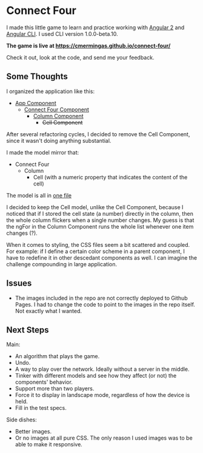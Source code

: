 # Connect Four

I made this little game to learn and practice working with [Angular 2](https://angular.io/) and [Angular CLI](https://cli.angular.io). I used CLI version 1.0.0-beta.10.

**The game is live at <https://cmermingas.github.io/connect-four/>**

Check it out, look at the code, and send me your feedback.

## Some Thoughts

I organized the application like this:

  * [App Component](https://github.com/cmermingas/connect-four/blob/master/src/app/app.component.ts)
    * [Connect Four Component](https://github.com/cmermingas/connect-four/tree/master/src/app/connect-four)
      * [Column Component](https://github.com/cmermingas/connect-four/tree/master/src/app/game-column)
        * ~~Cell Component~~

After several refactoring cycles, I decided to remove the Cell Component, since it wasn't doing anything substantial.  

I made the model mirror that:

  * Connect Four
    * Column
      * Cell (with a numeric property that indicates the content of the cell)

The model is all in [one file](https://github.com/cmermingas/connect-four/blob/master/src/app/model/connect-four.ts)

I decided to keep the Cell model, unlike the Cell Component, because I noticed that if I stored the cell state (a number) directly in the column, then the whole column flickers when a single number changes. My guess is that the ngFor in the Column Component runs the whole list whenever one item changes (?).

When it comes to styling, the CSS files seem a bit scattered and coupled. For example: if I define a certain color scheme in a parent component, I have to redefine it in other descedant components as well. I can imagine the challenge compounding in large application.       

## Issues
* The images included in the repo are not correctly deployed to Github Pages. I had to change the code to point to the images in the repo itself. Not exactly what I wanted.

## Next Steps
Main:
* An algorithm that plays the game.
* Undo.
* A way to play over the network. Ideally without a server in the middle.
* Tinker with different models and see how they affect (or not) the components' behavior.
* Support more than two players.
* Force it to display in landscape mode, regardless of how the device is held.
* Fill in the test specs.

Side dishes:
* Better images.
* Or no images at all pure CSS. The only reason I used images was to be able to make it responsive.
